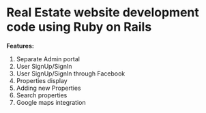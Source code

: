 # Real Estate website development code using Ruby on Rails

**Features:**
1.	Separate Admin portal
2.	User SignUp/SignIn
3.	User SignUp/SignIn through Facebook
4.	Properties display
5.	Adding new Properties
6.	Search properties
7.	Google maps integration
